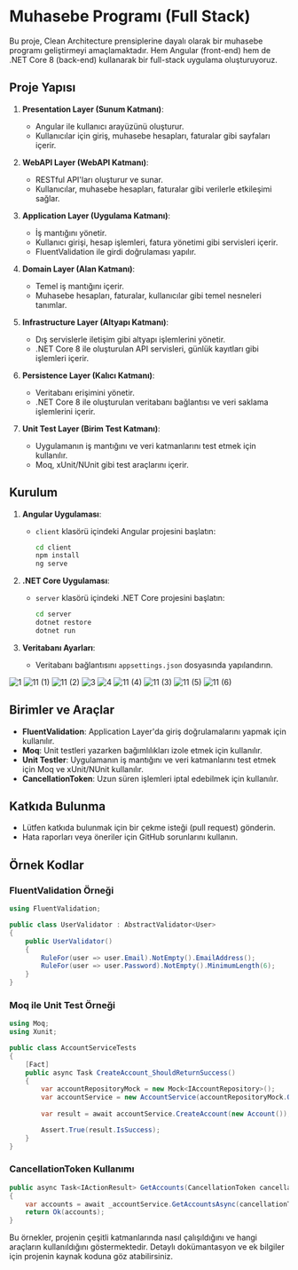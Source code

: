 # Muhasebe Programı (Full Stack)

Bu proje, Clean Architecture prensiplerine dayalı olarak bir muhasebe programı geliştirmeyi amaçlamaktadır. Hem Angular (front-end) hem de .NET Core 8 (back-end) kullanarak bir full-stack uygulama oluşturuyoruz.

## Proje Yapısı

1. **Presentation Layer (Sunum Katmanı)**:
   - Angular ile kullanıcı arayüzünü oluşturur.
   - Kullanıcılar için giriş, muhasebe hesapları, faturalar gibi sayfaları içerir.

2. **WebAPI Layer (WebAPI Katmanı)**:
   - RESTful API'ları oluşturur ve sunar.
   - Kullanıcılar, muhasebe hesapları, faturalar gibi verilerle etkileşimi sağlar.

3. **Application Layer (Uygulama Katmanı)**:
   - İş mantığını yönetir.
   - Kullanıcı girişi, hesap işlemleri, fatura yönetimi gibi servisleri içerir.
   - FluentValidation ile girdi doğrulaması yapılır.

4. **Domain Layer (Alan Katmanı)**:
   - Temel iş mantığını içerir.
   - Muhasebe hesapları, faturalar, kullanıcılar gibi temel nesneleri tanımlar.

5. **Infrastructure Layer (Altyapı Katmanı)**:
   - Dış servislerle iletişim gibi altyapı işlemlerini yönetir.
   - .NET Core 8 ile oluşturulan API servisleri, günlük kayıtları gibi işlemleri içerir.

6. **Persistence Layer (Kalıcı Katmanı)**:
   - Veritabanı erişimini yönetir.
   - .NET Core 8 ile oluşturulan veritabanı bağlantısı ve veri saklama işlemlerini içerir.

7. **Unit Test Layer (Birim Test Katmanı)**:
   - Uygulamanın iş mantığını ve veri katmanlarını test etmek için kullanılır.
   - Moq, xUnit/NUnit gibi test araçlarını içerir.

## Kurulum

1. **Angular Uygulaması**:
   - `client` klasörü içindeki Angular projesini başlatın:
     ```sh
     cd client
     npm install
     ng serve
     ```

2. **.NET Core Uygulaması**:
   - `server` klasörü içindeki .NET Core projesini başlatın:
     ```sh
     cd server
     dotnet restore
     dotnet run
     ```

3. **Veritabanı Ayarları**:
   - Veritabanı bağlantısını `appsettings.json` dosyasında yapılandırın.


![1](https://github.com/paradoxxo1/FullstackOnlineMuhasebe/assets/124463263/31457375-d1ef-4493-9cc5-d3d9d808e69e)
![11 (1)](https://github.com/paradoxxo1/FullstackOnlineMuhasebe/assets/124463263/187a2b78-ff92-413c-8b29-ee37d444faa6)
![11 (2)](https://github.com/paradoxxo1/FullstackOnlineMuhasebe/assets/124463263/3f1a3221-dba3-4826-95c0-feecd89d3503)
![3](https://github.com/paradoxxo1/FullstackOnlineMuhasebe/assets/124463263/02342328-e7f7-4f83-a7eb-469b2cde797b)
![4](https://github.com/paradoxxo1/FullstackOnlineMuhasebe/assets/124463263/142304fd-eb68-4e42-97ee-54c6b0537e0e)
![11 (4)](https://github.com/paradoxxo1/FullstackOnlineMuhasebe/assets/124463263/dc801a04-cf3d-4056-9977-6d28f3d5d778)
![11 (3)](https://github.com/paradoxxo1/FullstackOnlineMuhasebe/assets/124463263/9ab74c26-4295-4a95-bd86-f8f37e5f2602)
![11 (5)](https://github.com/paradoxxo1/FullstackOnlineMuhasebe/assets/124463263/03918c2d-3b01-43e1-a80d-1d1a7e53e1e5)
![11 (6)](https://github.com/paradoxxo1/FullstackOnlineMuhasebe/assets/124463263/ff628e6d-476c-4c6f-bdd1-ac5601890980)





## Birimler ve Araçlar

- **FluentValidation**: Application Layer'da giriş doğrulamalarını yapmak için kullanılır.
- **Moq**: Unit testleri yazarken bağımlılıkları izole etmek için kullanılır.
- **Unit Testler**: Uygulamanın iş mantığını ve veri katmanlarını test etmek için Moq ve xUnit/NUnit kullanılır.
- **CancellationToken**: Uzun süren işlemleri iptal edebilmek için kullanılır.

## Katkıda Bulunma

- Lütfen katkıda bulunmak için bir çekme isteği (pull request) gönderin.
- Hata raporları veya öneriler için GitHub sorunlarını kullanın.

## Örnek Kodlar

### FluentValidation Örneği

```csharp
using FluentValidation;

public class UserValidator : AbstractValidator<User>
{
    public UserValidator()
    {
        RuleFor(user => user.Email).NotEmpty().EmailAddress();
        RuleFor(user => user.Password).NotEmpty().MinimumLength(6);
    }
}
```

### Moq ile Unit Test Örneği

```csharp
using Moq;
using Xunit;

public class AccountServiceTests
{
    [Fact]
    public async Task CreateAccount_ShouldReturnSuccess()
    {
        var accountRepositoryMock = new Mock<IAccountRepository>();
        var accountService = new AccountService(accountRepositoryMock.Object);
        
        var result = await accountService.CreateAccount(new Account());

        Assert.True(result.IsSuccess);
    }
}
```

### CancellationToken Kullanımı

```csharp
public async Task<IActionResult> GetAccounts(CancellationToken cancellationToken)
{
    var accounts = await _accountService.GetAccountsAsync(cancellationToken);
    return Ok(accounts);
}
```

Bu örnekler, projenin çeşitli katmanlarında nasıl çalışıldığını ve hangi araçların kullanıldığını göstermektedir. Detaylı dokümantasyon ve ek bilgiler için projenin kaynak koduna göz atabilirsiniz.

